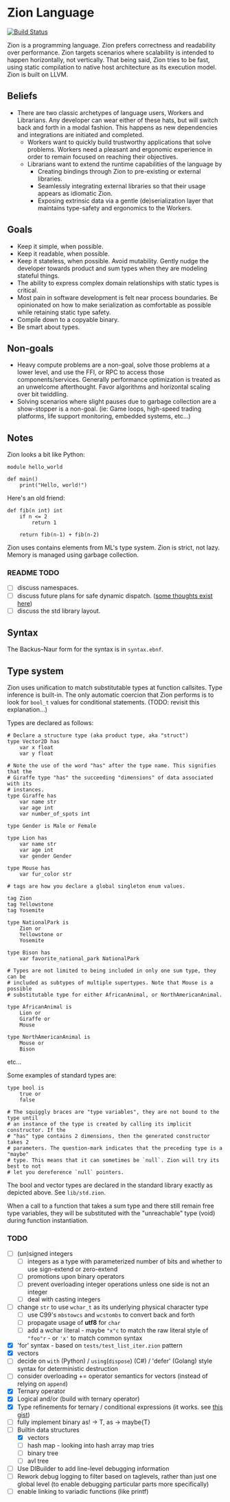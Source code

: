 # Zion Language

[![Build Status](https://travis-ci.org/zionlang/zion.svg?branch=master)](https://travis-ci.org/zionlang/zion)

Zion is a programming language. Zion prefers correctness and readability over
performance. Zion targets scenarios where scalability is intended to happen
horizontally, not vertically. That being said, Zion tries to be fast, using static compilation to
native host architecture as its execution model. Zion is built on LLVM.

## Beliefs
 - There are two classic archetypes of language users, Workers and Librarians. Any developer can wear either of these hats, but will switch back and forth in a modal fashion. This happens as new dependencies and integrations are initiated and completed.
   - Workers want to quickly build trustworthy applications that solve problems. Workers need a pleasant and ergonomic experience in order to remain focused on reaching their objectives.
   - Librarians want to extend the runtime capabilities of the language by
     - Creating bindings through Zion to pre-existing or external libraries.
     - Seamlessly integrating external libraries so that their usage appears as idiomatic Zion.
     - Exposing extrinsic data via a gentle (de)serialization layer that maintains type-safety and ergonomics to the Workers.

## Goals

 - Keep it simple, when possible.
 - Keep it readable, when possible.
 - Keep it stateless, when possible. Avoid mutability. Gently nudge the
   developer towards product and sum types when they are modeling stateful things.
 - The ability to express complex domain relationships with static types is
   critical.
 - Most pain in software development is felt near process boundaries. Be
   opinionated on how to make serialization as comfortable as possible while
   retaining static type safety.
 - Compile down to a copyable binary.
 - Be smart about types.

## Non-goals
 - Heavy compute problems are a non-goal, solve those problems at a lower level,
   and use the FFI, or RPC to access those components/services. Generally
   performance optimization is treated as an unwelcome afterthought. Favor
   algorithms and horizontal scaling over bit twiddling.
 - Solving scenarios where slight pauses due to garbage collection are a show-stopper is a non-goal. (ie: Game loops, high-speed trading platforms, life support monitoring, embedded systems, etc...)

## Notes

Zion looks a bit like Python:

```
module hello_world

def main()
	print("Hello, world!")
```

Here's an old friend:
```
def fib(n int) int
	if n <= 2
		return 1

	return fib(n-1) + fib(n-2)
```

Zion uses contains elements from ML's type system. Zion is strict, not lazy.  Memory is managed using
garbage collection.

### README TODO
- [ ] discuss namespaces.
- [ ] discuss future plans for safe dynamic dispatch. ([some thoughts exist here](https://gist.github.com/wbbradley/86cd672651cf129a91d14586523e979f))
- [ ] discuss the std library layout.

## Syntax

The Backus–Naur form for the syntax is in `syntax.ebnf`.

## Type system

Zion uses unification to match substitutable types at function callsites.
Type inference is built-in. The only automatic coercion that Zion performs is
to look for `bool_t` values for conditional statements. (TODO: revisit this
explanation...)

Types are declared as follows:

```
# Declare a structure type (aka product type, aka "struct")
type Vector2D has
	var x float
	var y float

# Note the use of the word "has" after the type name. This signifies that the
# Giraffe type "has" the succeeding "dimensions" of data associated with its
# instances.
type Giraffe has
	var name str
	var age int
	var number_of_spots int

type Gender is Male or Female

type Lion has
	var name str
	var age int
	var gender Gender

type Mouse has
	var fur_color str

# tags are how you declare a global singleton enum values.

tag Zion
tag Yellowstone
tag Yosemite

type NationalPark is
	Zion or
	Yellowstone or
	Yosemite

type Bison has
	var favorite_national_park NationalPark

# Types are not limited to being included in only one sum type, they can be
# included as subtypes of multiple supertypes. Note that Mouse is a possible
# substitutable type for either AfricanAnimal, or NorthAmericanAnimal.

type AfricanAnimal is
	Lion or
	Giraffe or
	Mouse

type NorthAmericanAnimal is
	Mouse or
	Bison
```
etc...

Some examples of standard types are:
```
type bool is
	true or
	false

# The squiggly braces are "type variables", they are not bound to the type until
# an instance of the type is created by calling its implicit constructor. If the
# "has" type contains 2 dimensions, then the generated constructor takes 2
# parameters. The question-mark indicates that the preceding type is a "maybe"
# type. This means that it can sometimes be `null`. Zion will try its best to not
# let you dereference `null` pointers.

```

The bool and vector types are declared in the standard library exactly as depicted
above. See `lib/std.zion`.

When a call to a function that takes a sum type and there still remain free type
variables, they will be substituted with the "unreachable" type (void) during
function instantiation.


### TODO

- [ ] (un)signed integers
  - [ ] integers as a type with parameterized number of bits and whether to use
    sign-extend or zero-extend
  - [ ] promotions upon binary operators
  - [ ] prevent overloading integer operations unless one side is not an integer
  - [ ] deal with casting integers
- [ ] change `str` to use `wchar_t` as its underlying physical character type
  - [ ] use C99's `mbstowcs` and `wcstombs` to convert back and forth
  - [ ] propagate usage of __utf8__ for `char`
  - [ ] add a wchar literal - maybe `"x"c` to match the raw literal style of `"foo"r` - or `'x'` to match common syntax
- [x] 'for' syntax - based on `tests/test_list_iter.zion` pattern
- [x] vectors
- [ ] decide on `with` (Python) / `using`(`dispose`) (C#) / 'defer' (Golang) style syntax for deterministic destruction
- [ ] consider overloading += operator semantics for vectors (instead of relying on `append`)
- [x] Ternary operator
- [x] Logical and/or (build with ternary operator)
- [x] Type refinements for ternary / conditional expressions (it works. see [this gist](https://gist.github.com/wbbradley/6dc1ab1e12ce4312c83cd33012eb721b))
- [ ] fully implement binary as! -> T, as -> maybe{T}
- [ ] Builtin data structures
  - [x] vectors
  - [ ] hash map - looking into hash array map tries
  - [ ] binary tree
  - [ ] avl tree
- [ ] Use DIBuilder to add line-level debugging information
- [ ] Rework debug logging to filter based on taglevels, rather than just one global level (to enable debugging particular parts more specifically)
- [ ] enable linking to variadic functions (like printf)
